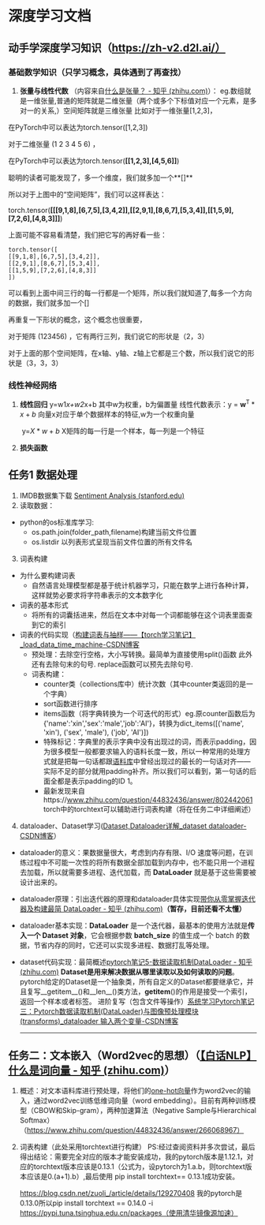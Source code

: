 # 深度学习文档
## 动手学深度学习知识（https://zh-v2.d2l.ai/）

### 基础数学知识（只学习概念，具体遇到了再查找）

1. **张量与线性代数**
   （内容来自[什么是张量？ - 知乎 (zhihu.com)](https://zhuanlan.zhihu.com/p/140260245)）：
   	eg.数组就是一维张量,普通的矩阵就是二维张量（两个或多个下标值对应一个元素，是多对一的关系,）空间矩阵就是三维张量
   		比如对于一维张量[1,2,3]，

在PyTorch中可以表达为torch.tensor([1,2,3])

对于二维张量 (1 2 3 
						 4 5 6) ，

在PyTorch中可以表达为torch.tensor(**[[1,2,3],[4,5,6]]**)

聪明的读者可能发现了，多一个维度，我们就多加一个**[]**

所以对于上图中的“空间矩阵”，我们可以这样表达：

torch.tensor(**[[[9,1,8],[6,7,5],[3,4,2]],[[2,9,1],[8,6,7],[5,3,4]],[[1,5,9],[7,2,6],[4,8,3]]]**)

上面可能不容易看清楚，我们把它写的再好看一些：

```text
torch.tensor([
[[9,1,8],[6,7,5],[3,4,2]],
[[2,9,1],[8,6,7],[5,3,4]],
[[1,5,9],[7,2,6],[4,8,3]]
])
```

可以看到上面中间三行的每一行都是一个矩阵，所以我们就知道了,每多一个方向的数据，我们就多加一个[]

再重复一下形状的概念，这个概念也很重要，

对于矩阵 (123456) ，它有两行三列，我们说它的形状是（2，3）

对于上面的那个空间矩阵，在x轴、y轴、z轴上它都是三个数，所以我们说它的形状是（3，3，3）

### 线性神经网络

1. **线性回归** 
   y=w1*x+w2*x+b    其中w为权重，b为偏置量 
   线性代数表示：y = $\mathbf{w}^\mathrm{T}*x+b$	向量x对应于单个数据样本的特征,w为一个权重向量
   
   ​							y=$X*w+b$      X矩阵的每一行是一个样本，每一列是一个特征
2. **损失函数**



## 任务1 数据处理

1. IMDB数据集下载 [Sentiment Analysis (stanford.edu)](https://ai.stanford.edu/~amaas/data/sentiment/)
2. 读取数据：
* python的os标准库学习:
  * os.path.join(folder_path,filename)构建当前文件位置
  * os.listdir 以列表形式呈现当前文件位置的所有文件名
3. 词表构建
*    为什么要构建词表
     *    自然语言处理模型都是基于统计机器学习，只能在数学上进行各种计算，这样就势必要求将字符串表示的文本数字化
*    词表的基本形式
     *    将所有的词囊括进来，然后在文本中对每一个词都能够在这个词表里面查到它的索引
*    词表的代码实现（[构建词表与抽样——【torch学习笔记】_load_data_time_machine-CSDN博客](https://blog.csdn.net/weixin_43180762/article/details/125100217?ops_request_misc=%7B%22request%5Fid%22%3A%22170634104316777224472380%22%2C%22scm%22%3A%2220140713.130102334..%22%7D&request_id=170634104316777224472380&biz_id=0&utm_medium=distribute.pc_search_result.none-task-blog-2~blog~sobaiduend~default-2-125100217-null-null.nonecase&utm_term=构建词表&spm=1018.2226.3001.4450)
     *    预处理：去除空行空格，大小写转换。最简单为直接使用split()函数
          				此外还有去除句末的句号. replace函数可以预先去除句号.
     *    词表构建：
          *    counter类（collections库中）统计次数（其中counter类返回的是一个字典）
          *    sort函数进行排序
          *    items函数（将字典转换为一个可迭代的形式）eg.原counter函数后为{'name':'xin','sex':'male','job':'AI'}，转换为dict_items([('name', 'xin'), ('sex', 'male'), ('job', 'AI')])
          *    特殊标记：字典里的<unk>表示字典中没有出现过的词，而<pad>表示padding，因为很多模型一般都要求输入的语料长度一致，所以一种常用的处理方式就是把每一句话都跟[语料库](https://www.zhihu.com/search?q=语料库&search_source=Entity&hybrid_search_source=Entity&hybrid_search_extra={"sourceType"%3A"answer"%2C"sourceId"%3A802442061})中曾经出现过的最长的一句话对齐——实际不足的部分就用padding补齐。所以我们可以看到，第一句话的后面全都是表示padding的ID 1。
          *    最新发现来自https://www.zhihu.com/question/44832436/answer/802442061 torch中的torchtext可以辅助进行词表构建（将在任务二中详细阐述）

4. dataloader、Dataset学习([Dataset,Dataloader详解_dataset dataloader-CSDN博客](https://blog.csdn.net/junsuyiji/article/details/127585300?utm_medium=distribute.pc_feed_404.none-task-blog-2~default~BlogCommendFromBaidu~Rate-1-127585300-blog-null.262^v1^pc_404_mixedpudn&depth_1-utm_source=distribute.pc_feed_404.none-task-blog-2~default~BlogCommendFromBaidu~Rate-1-127585300-blog-null.262^v1^pc_404_mixedpud)）

* dataloader的意义：果数据量很大，考虑到内存有限、I/O 速度等问题，在训练过程中不可能一次性的将所有数据全部加载到内存中，也不能只用一个进程去加载，所以就需要多进程、迭代加载，而 **DataLoader** 就是基于这些需要被设计出来的。
  
* dataloader原理：引出迭代器的原理和dataloader具体实现[带你从零掌握迭代器及构建最简 DataLoader - 知乎 (zhihu.com)](https://zhuanlan.zhihu.com/p/340465632)**（暂存，目前还看不太懂）**
  
* dataloader基本实现：**DataLoader** 是一个迭代器，最基本的使用方法就是**传入一个 Dataset 对象**，它会根据参数 **batch_size** 的值生成一个 batch 的数据，节省内存的同时，它还可以实现多进程、数据打乱等处理。
  
* dataset代码实现：最简概述[pytorch笔记5-数据读取机制DataLoader - 知乎 (zhihu.com)](https://zhuanlan.zhihu.com/p/399073311)
  **Dataset是用来解决数据从哪里读取以及如何读取的问题**。pytorch给定的Dataset是一个抽象类，所有自定义的Dataset都要继承它，并且复写__getitem__()和__len__()类方法，__getitem__()的作用是接受一个索引，返回一个样本或者标签。
  进阶复写（包含文件等操作）[系统学习Pytorch笔记三：Pytorch数据读取机制(DataLoader)与图像预处理模块(transforms)_dataloader 输入两个变量-CSDN博客](https://blog.csdn.net/wuzhongqiang/article/details/105499476?ops_request_misc=%7B%22request%5Fid%22%3A%22170636591516800225521260%22%2C%22scm%22%3A%2220140713.130102334..%22%7D&request_id=170636591516800225521260&biz_id=0&utm_medium=distribute.pc_search_result.none-task-blog-2~blog~top_positive~default-1-105499476-null-null.nonecase&utm_term=Dataloader&spm=1018.2226.3001.4450)
  
  ****

## 任务二：文本嵌入（Word2vec的思想）（[【白话NLP】什么是词向量 - 知乎 (zhihu.com)](https://zhuanlan.zhihu.com/p/81032021)）

1. 概述：对文本语料库进行预处理，将他们的[one-hot向量](https://www.zhihu.com/search?q=one-hot向量&search_source=Entity&hybrid_search_source=Entity&hybrid_search_extra={"sourceType"%3A"answer"%2C"sourceId"%3A266068967})作为word2vec的输入，通过word2vec训练低维词向量（word embedding）。目前有两种训练模型（CBOW和Skip-gram），两种加速算法（Negative Sample与Hierarchical Softmax）（https://www.zhihu.com/question/44832436/answer/266068967）

2. 词表构建（此处采用torchtext进行构建）
   PS:经过查阅资料并多次尝试，最后得出结论：需要完全对应的版本才能安装成功，我的pytorch版本是1.12.1，对应的torchtext版本应该是0.13.1（公式为，设pytorch为1.a.b，则torchtext版本应该是0.(a+1).b）,最后使用 pip install torchtext== 0.13.1成功安装。
   
   https://blog.csdn.net/zuoli_/article/details/129270408
   我的pytorch是0.13.0所以pip install torchtext == 0.14.0 -i https://pypi.tuna.tsinghua.edu.cn/packages（使用清华镜像源加速）
